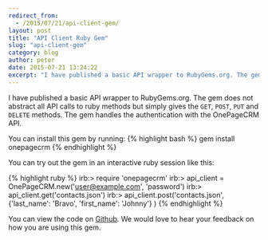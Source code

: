 ```yaml
---
redirect_from:
  - /2015/07/21/api-client-gem/
layout: post
title: "API Client Ruby Gem"
slug: "api-client-gem"
category: blog
author: peter
date: 2015-07-21 13:24:22
excerpt: "I have published a basic API wrapper to RubyGems.org. The gem does not abstract all API calls to ruby methods but simply gives the GET, POST, PUT and DELETE methods. The gem handles the authentication with the OnePageCRM API."
---
```


I have published a basic API wrapper to RubyGems.org.
The gem does not abstract all API calls to ruby methods but simply gives the `GET`, `POST`, `PUT` and `DELETE` methods.
The gem handles the authentication with the OnePageCRM API.


You can install this gem by running:
{% highlight bash %}
gem install onepagecrm
{% endhighlight %}


You can try out the gem in an interactive ruby session like this:

{% highlight ruby %}
irb:> require 'onepagecrm'
irb:> api_client = OnePageCRM.new('user@example.com', 'password')
irb:> api_client.get('contacts.json')
irb:> api_client.post('contacts.json', {'last_name': 'Bravo', 'first_name': 'Johnny'} )
{% endhighlight %}

You can view the code on [Github][1].
We would love to hear your feedback on how you are using this gem.

  [1]: https://github.com/OnePageCRM/onepagecrm-gem
